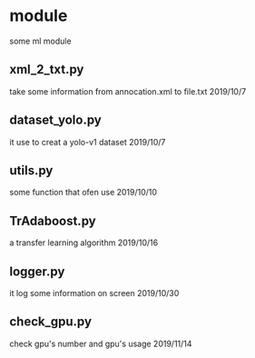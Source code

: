 # module
some ml module

## xml_2_txt.py
take some information from annocation.xml to file.txt 	2019/10/7

## dataset_yolo.py
it use to creat a yolo-v1 dataset	2019/10/7

## utils.py
some function that ofen use		2019/10/10

## TrAdaboost.py
a transfer learning algorithm		2019/10/16

## logger.py
it log some information on screen		2019/10/30

## check_gpu.py
check gpu's number and gpu's usage		2019/11/14